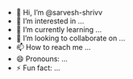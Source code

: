- 👋 Hi, I’m @sarvesh-shrivv
- 👀 I’m interested in ...
- 🌱 I’m currently learning ...
- 💞️ I’m looking to collaborate on ...
- 📫 How to reach me ...
- 😄 Pronouns: ...
- ⚡ Fun fact: ...

<!---
sarvesh-shrivv/sarvesh-shrivv is a ✨ special ✨ repository because its `README.md` (this file) appears on your GitHub profile.
You can click the Preview link to take a look at your changes.
--->
